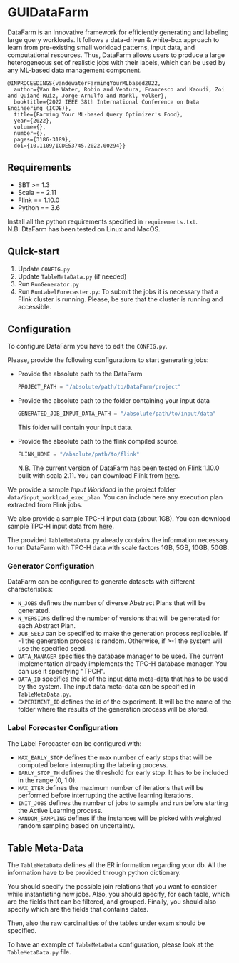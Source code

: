 # GUIDataFarm

DataFarm is an innovative framework for efficiently generating and labeling large query workloads. 
It follows a data-driven & white-box approach to learn from pre-existing small workload patterns, input data, and computational resources. 
Thus, DataFarm allows users to produce a large heterogeneous set of realistic jobs with their labels, which can be used by any ML-based data management component.
````
@INPROCEEDINGS{vandewaterFarmingYourMLbased2022,
  author={Van De Water, Robin and Ventura, Francesco and Kaoudi, Zoi and Quiané-Ruiz, Jorge-Arnulfo and Markl, Volker},
  booktitle={2022 IEEE 38th International Conference on Data Engineering (ICDE)}, 
  title={Farming Your ML-based Query Optimizer's Food}, 
  year={2022},
  volume={},
  number={},
  pages={3186-3189},
  doi={10.1109/ICDE53745.2022.00294}}
````
## Requirements

- SBT >= 1.3 
- Scala == 2.11
- Flink == 1.10.0
- Python == 3.6

Install all the python requirements specified in `requirements.txt`.  
N.B. DtaFarm has been tested on Linux and MacOS.

## Quick-start

1. Update `CONFIG.py`
2. Update `TableMetaData.py` (if needed)
3. Run `RunGenerator.py` 
4. Run `RunLabelForecaster.py`: To submit the jobs it is necessary that a Flink cluster is running. Please, be sure that the cluster is running and accessible.

## Configuration
To configure DataFarm you have to edit the `CONFIG.py`.

Please, provide the following configurations to start generating jobs:

- Provide the absolute path to the DataFarm
    ```Python
    PROJECT_PATH = "/absolute/path/to/DataFarm/project"
    ```

- Provide the absolute path to the folder containing your input data
    ```Python
    GENERATED_JOB_INPUT_DATA_PATH = "/absolute/path/to/input/data" 
    ```
    This folder will contain your input data.
    
- Provide the absolute path to the flink compiled source.
    ```Python
    FLINK_HOME = "/absolute/path/to/flink"
    ```
    N.B. The current version of DataFarm has been tested on Flink 1.10.0 built with scala 2.11. You can download Flink from [here](https://archive.apache.org/dist/flink/flink-1.10.0/flink-1.10.0-bin-scala_2.11.tgz).
    
We provide a sample _Input Workload_ in the project folder `data/input_workload_exec_plan`. 
You can include here any execution plan extracted from Flink jobs.

We also provide a sample TPC-H input data (about 1GB).
You can download sample TPC-H input data from [here](https://www.kaggle.com/fven7u/tpch-1gb).

The provided `TableMetaData.py` already contains the information necessary to run DataFarm with TPC-H data with scale factors 1GB, 5GB, 10GB, 50GB.

### Generator Configuration
DataFarm can be configured to generate datasets with different characteristics:

- `N_JOBS` defines the number of diverse Abstract Plans that will be generated.
- `N_VERSIONS` defined the number of versions that will be generated for each Abstract Plan.
- `JOB_SEED` can be specified to make the generation process replicable. If -1 the generation process is random. Otherwise, if >-1 the system will use the specified seed.
- `DATA_MANAGER` specifies the database manager to be used. The current implementation already implements the TPC-H database manager. You can use it specifying "TPCH".
- `DATA_ID` specifies the id of the input data meta-data that has to be used by the system. The input data meta-data can be specified in `TableMetaData.py`.
- `EXPERIMENT_ID` defines the id of the experiment. It will be the name of the folder where the results of the generation process will be stored.


### Label Forecaster Configuration
The Label Forecaster can be configured with:

- `MAX_EARLY_STOP` defines the max number of early stops that will be computed before interrupting the labeling process.
- `EARLY_STOP_TH` defines the threshold for early stop. It has to be included in the range (0, 1.0).
- `MAX_ITER` defines the maximum number of iterations that will be performed before interrupting the active learning iterations.
- `INIT_JOBS` defines the number of jobs to sample and run before starting the Active Learning process.
- `RANDOM_SAMPLING` defines if the instances will be picked with weighted random sampling based on uncertainty.

## Table Meta-Data
The `TableMetaData` defines all the ER information regarding your db. 
All the information have to be provided through python dictionary.

You should specify the possible join relations that you want to consider while instantiating new jobs.
Also, you should specify, for each table, which are the fields that can be filtered, and grouped.
Finally, you should also specify which are the fields that contains dates.

Then, also the raw cardinalities of the tables under exam should be specified.

To have an example of `TableMetaData` configuration, please look at the `TableMetaData.py` file.
